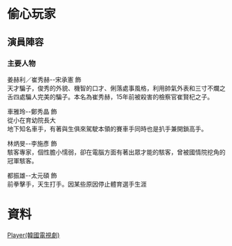 偷心玩家
===

## 演員陣容
### 主要人物
姜赫利／崔秀赫--宋承憲 飾  
天才騙子，俊秀的外貌、機智的口才、俐落處事風格，利用帥氣外表和三寸不爛之舌四處騙人完美的騙子。本名為崔秀赫，15年前被殺害的檢察官崔賢杞之子。  
  
車雅玲--鄭秀晶 飾  
從小在育幼院長大  
地下知名車手，有著與生俱來駕駛本領的賽車手同時也是扒手兼開鎖高手。   
  
林炳旻--李施彥 飾  
駭客專家，個性膽小懦弱，卻在電腦方面有著出眾才能的駭客，曾被國情院挖角的冠軍駭客。  
  
都振雄--太元碩 飾  
前拳擊手，天生打手。因某些原因停止體育選手生涯  
  

資料
===
[Player(韓國電視劇)](https://zh.wikipedia.org/wiki/Player_(%E9%9F%93%E5%9C%8B%E9%9B%BB%E8%A6%96%E5%8A%87) "Player 維基")